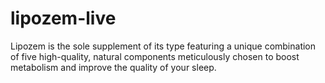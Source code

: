 # lipozem-live
Lipozem is the sole supplement of its type featuring a unique combination of five high-quality, natural components meticulously chosen to boost metabolism and improve the quality of your sleep.
